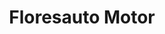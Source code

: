 ---
title: "Floresauto Motor"
url: /medina-del-campo/floresauto-motor/
shop: reparación de automóviles
---